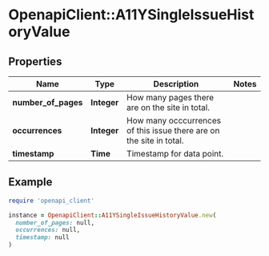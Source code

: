 # OpenapiClient::A11YSingleIssueHistoryValue

## Properties

| Name | Type | Description | Notes |
| ---- | ---- | ----------- | ----- |
| **number_of_pages** | **Integer** | How many pages there are on the site in total. |  |
| **occurrences** | **Integer** | How many occcurrences of this issue there are on the site in total. |  |
| **timestamp** | **Time** | Timestamp for data point. |  |

## Example

```ruby
require 'openapi_client'

instance = OpenapiClient::A11YSingleIssueHistoryValue.new(
  number_of_pages: null,
  occurrences: null,
  timestamp: null
)
```

